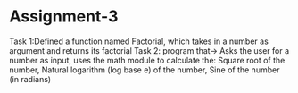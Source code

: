 # Assignment-3
Task 1:Defined a function named Factorial, which takes in a number as argument and returns its factorial
Task 2: program that-> Asks the user for a number as input, uses the math module to calculate the: Square root of the number, Natural logarithm (log base e) of the number, Sine of the number (in radians)
